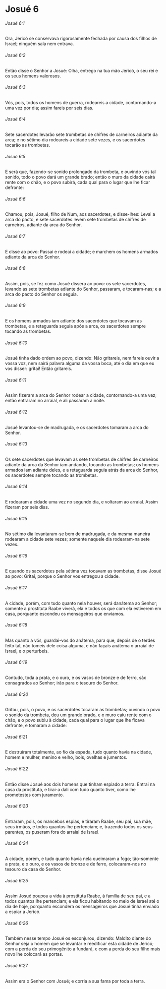# Josué 6

###### Josué 6:1

Ora, Jericó se conservava rigorosamente fechada por causa dos filhos de Israel; ninguém saía nem entrava.

###### Josué 6:2

Então disse o Senhor a Josué: Olha, entrego na tua mão Jericó, o seu rei e os seus homens valorosos.

###### Josué 6:3

Vós, pois, todos os homens de guerra, rodeareis a cidade, contornando-a uma vez por dia; assim fareis por seis dias.

###### Josué 6:4

Sete sacerdotes levarão sete trombetas de chifres de carneiros adiante da arca; e no sétimo dia rodeareis a cidade sete vezes, e os sacerdotes tocarão as trombetas.

###### Josué 6:5

E será que, fazendo-se sonido prolongado da trombeta, e ouvindo vós tal sonido, todo o povo dará um grande brado; então o muro da cidade cairá rente com o chão, e o povo subirá, cada qual para o lugar que lhe ficar defronte:

###### Josué 6:6

Chamou, pois, Josué, filho de Num, aos sacerdotes, e disse-lhes: Levai a arca do pacto, e sete sacerdotes levem sete trombetas de chifres de carneiros, adiante da arca do Senhor.

###### Josué 6:7

E disse ao povo: Passai e rodeai a cidade; e marchem os homens armados adiante da arca do Senhor.

###### Josué 6:8

Assim, pois, se fez como Josué dissera ao povo: os sete sacerdotes, levando as sete trombetas adiante do Senhor, passaram, e tocaram-nas; e a arca do pacto do Senhor os seguia.

###### Josué 6:9

E os homens armados iam adiante dos sacerdotes que tocavam as trombetas, e a retaguarda seguia após a arca, os sacerdotes sempre tocando as trombetas.

###### Josué 6:10

Josué tinha dado ordem ao povo, dizendo: Não gritareis, nem fareis ouvir a vossa voz, nem sairá palavra alguma da vossa boca, até o dia em que eu vos disser: gritai! Então gritareis.

###### Josué 6:11

Assim fizeram a arca do Senhor rodear a cidade, contornando-a uma vez; então entraram no arraial, e ali passaram a noite.

###### Josué 6:12

Josué levantou-se de madrugada, e os sacerdotes tomaram a arca do Senhor.

###### Josué 6:13

Os sete sacerdotes que levavam as sete trombetas de chifres de carneiros adiante da arca da Senhor iam andando, tocando as trombetas; os homens armados iam adiante deles, e a retaguarda seguia atrás da arca do Senhor, os sacerdotes sempre tocando as trombetas.

###### Josué 6:14

E rodearam a cidade uma vez no segundo dia, e voltaram ao arraial. Assim fizeram por seis dias.

###### Josué 6:15

No sétimo dia levantaram-se bem de madrugada, e da mesma maneira rodearam a cidade sete vezes; somente naquele dia rodearam-na sete vezes.

###### Josué 6:16

E quando os sacerdotes pela sétima vez tocavam as trombetas, disse Josué ao povo: Gritai, porque o Senhor vos entregou a cidade.

###### Josué 6:17

A cidade, porém, com tudo quanto nela houver, será danátema ao Senhor; somente a prostituta Raabe viverá, ela e todos os que com ela estiverem em casa, porquanto escondeu os mensageiros que enviamos.

###### Josué 6:18

Mas quanto a vós, guardai-vos do anátema, para que, depois de o terdes feito tal, não tomeis dele coisa alguma, e não façais anátema o arraial de Israel, e o perturbeis.

###### Josué 6:19

Contudo, toda a prata, e o ouro, e os vasos de bronze e de ferro, são consagrados ao Senhor; irão para o tesouro do Senhor.

###### Josué 6:20

Gritou, pois, o povo, e os sacerdotes tocaram as trombetas; ouvindo o povo o sonido da trombeta, deu um grande brado, e o muro caiu rente com o chão, e o povo subiu à cidade, cada qual para o lugar que lhe ficava defronte, e tomaram a cidade:

###### Josué 6:21

E destruíram totalmente, ao fio da espada, tudo quanto havia na cidade, homem e mulher, menino e velho, bois, ovelhas e jumentos.

###### Josué 6:22

Então disse Josué aos dois homens que tinham espiado a terra: Entrai na casa da prostituta, e tirai-a dali com tudo quanto tiver, como lhe prometestes com juramento.

###### Josué 6:23

Entraram, pois, os mancebos espias, e tiraram Raabe, seu pai, sua mãe, seus irmãos, e todos quantos lhe pertenciam; e, trazendo todos os seus parentes, os puseram fora do arraial de Israel.

###### Josué 6:24

A cidade, porém, e tudo quanto havia nela queimaram a fogo; tão-somente a prata, e o ouro, e os vasos de bronze e de ferro, colocaram-nos no tesouro da casa do Senhor.

###### Josué 6:25

Assim Josué poupou a vida à prostituta Raabe, à família de seu pai, e a todos quantos lhe pertenciam; e ela ficou habitando no meio de Israel até o dia de hoje, porquanto escondera os mensageiros que Josué tinha enviado a espiar a Jericó.

###### Josué 6:26

Também nesse tempo Josué os esconjurou, dizendo: Maldito diante do Senhor seja o homem que se levantar e reedificar esta cidade de Jericó; com a perda do seu primogênito a fundará, e com a perda do seu filho mais novo lhe colocará as portas.

###### Josué 6:27

Assim era o Senhor com Josué; e corria a sua fama por toda a terra.

